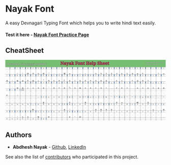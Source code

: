 # Nayak Font

A easy Devnagari Typing Font which helps you to write hindi text easily.

#### Test it here - [Nayak Font Practice Page](https://abdheshnayak.github.io/nayak-font/practice-page/index.html)

## CheatSheet
![Image of the Main Screen](IMG_20181225_073809.jpg)


## Authors

* **Abdhesh Nayak** - [Github](https://github.com/abdheshnayak), [LinkedIn](https://www.linkedin.com/in/abdhesh-nayak/)

See also the list of [contributors](https://github.com/abdheshnayak/nayak-font/contributors) who participated in this project.
